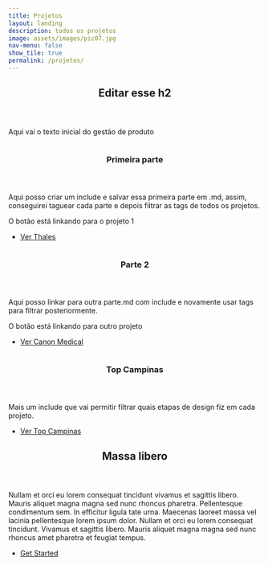 ```yaml
---
title: Projetos
layout: landing
description: todos os projetos
image: assets/images/pic07.jpg
nav-menu: false
show_tile: true
permalink: /projetos/
---
```


<!-- Main -->
<div id="main">

<!-- One -->
<section id="one">
	<div class="inner">
		<header class="major">
			<h2>Editar esse h2</h2>
		</header>
		<p>Aqui vai o texto inicial do gestão de produto</p>
	</div>
</section>

<!-- Two -->
<section id="two" class="spotlights">
	<section>
		<a href="generic.html" class="image">
			<img src="{% link assets/images/pic08.jpg %}" alt="" data-position="center center" />
		</a>
		<div class="content">
			<div class="inner">
				<header class="major">
					<h3>Primeira parte</h3>
				</header>
				<p>Aqui posso criar um include e salvar essa primeira parte em .md, assim, conseguirei taguear cada parte e depois filtrar as tags de todos os projetos.</p>
                <p>O botão está linkando para o projeto 1
                </p>
				<ul class="actions">
					<li><a href="generic.html" class="button">Ver Thales</a></li>
				</ul>
			</div>
		</div>
	</section>
	<section>
		<a href="generic.html" class="image">
			<img src="{% link assets/images/pic09.jpg %}" alt="" data-position="top center" />
		</a>
		<div class="content">
			<div class="inner">
				<header class="major">
					<h3>Parte 2</h3>
				</header>
				<p>Aqui posso linkar para outra parte.md com include e novamente usar tags para filtrar posteriormente.</p>
                <p>O botão está linkando para outro projeto</p>
				<ul class="actions">
					<li><a href="generic2.html" class="button">Ver Canon Medical</a></li>
				</ul>
			</div>
		</div>
	</section>
	<section>
		<a href="generic.html" class="image">
			<img src="{% link assets/images/pic10.jpg %}" alt="" data-position="25% 25%" />
		</a>
		<div class="content">
			<div class="inner">
				<header class="major">
					<h3>Top Campinas</h3>
				</header>
				<p>Mais um include que vai permitir filtrar quais etapas de design fiz em cada projeto.</p>
				<ul class="actions">
					<li><a href="generic3.html" class="button">Ver Top Campinas</a></li>
				</ul>
			</div>
		</div>
	</section>
</section>

<!-- Three -->
<section id="three">
	<div class="inner">
		<header class="major">
			<h2>Massa libero</h2>
		</header>
		<p>Nullam et orci eu lorem consequat tincidunt vivamus et sagittis libero. Mauris aliquet magna magna sed nunc rhoncus pharetra. Pellentesque condimentum sem. In efficitur ligula tate urna. Maecenas laoreet massa vel lacinia pellentesque lorem ipsum dolor. Nullam et orci eu lorem consequat tincidunt. Vivamus et sagittis libero. Mauris aliquet magna magna sed nunc rhoncus amet pharetra et feugiat tempus.</p>
		<ul class="actions">
			<li><a href="generic.html" class="button next">Get Started</a></li>
		</ul>
	</div>
</section>

</div>
